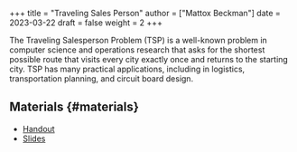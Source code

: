 +++
title = "Traveling Sales Person"
author = ["Mattox Beckman"]
date = 2023-03-22
draft = false
weight = 2
+++

The Traveling Salesperson Problem (TSP) is a well-known problem in computer science and operations research that asks
for the shortest possible route that visits every city exactly once and returns to the starting city.  TSP has many
practical applications, including in logistics, transportation planning, and circuit board design.


## Materials {#materials}

-   [Handout](/handouts/tsp-handout.pdf)
-   [Slides](/slides/tsp-slides.pdf)
